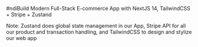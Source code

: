 #ndiBuild Modern Full-Stack E-commerce App with NextJS 14, TailwindCSS + Stripe + Zustand

Note:
 Zustand does global state management in our App, Stripe API for all our product and transaction handling, and TailwindCSS to design and stylize our web app